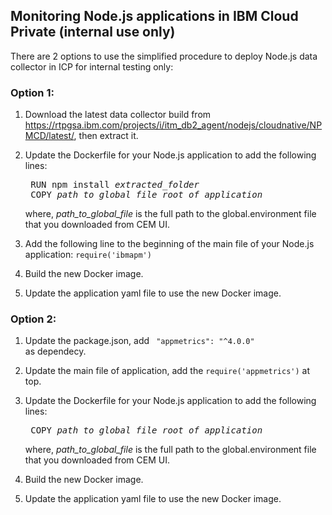 ## Monitoring Node.js applications in IBM Cloud Private (internal use only)
There are 2 options to use the simplified procedure to deploy Node.js data collector in ICP for internal testing only:
### Option 1:
1. Download the latest data collector build from https://rtpgsa.ibm.com/projects/i/itm_db2_agent/nodejs/cloudnative/NPMCD/latest/, then extract it.
2. Update the Dockerfile for your Node.js application to add the following lines:
    <pre>
    RUN npm install <i>extracted_folder</i>
    COPY <i>path_to_global_file</i> <i>root_of_application</i></pre>
    where, <i>path_to_global_file</i> is the full path to the global.environment file that you downloaded from CEM UI.
    
3. Add the following line to the beginning of the main file of your Node.js application:
<code>require('ibmapm')</code>
4. Build the new Docker image.
5. Update the application yaml file to use the new Docker image.

### Option 2:
1. Update the package.json, add <code> "appmetrics": "^4.0.0" </code> as dependecy.
2. Update the main file of application, add the <code>require('appmetrics')</code> at top.
3. Update the Dockerfile for your Node.js application to add the following lines:
    <pre>
    COPY <i>path_to_global_file</i> <i>root_of_application</i></pre>
    where, <i>path_to_global_file</i> is the full path to the global.environment file that you downloaded from CEM UI.
    
4. Build the new Docker image.
5. Update the application yaml file to use the new Docker image.
